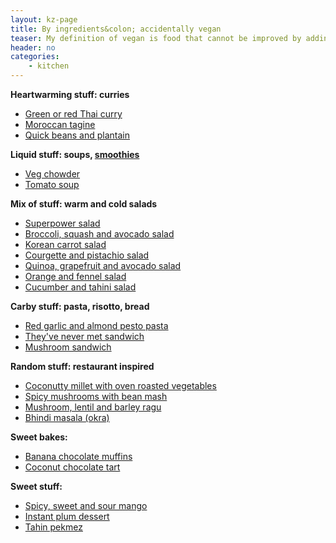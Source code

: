 ```yaml
---
layout: kz-page
title: By ingredients&colon; accidentally vegan
teaser: My definition of vegan is food that cannot be improved by adding non-vegan ingredients.
header: no
categories:
    - kitchen
---
```


**Heartwarming stuff: curries**
* [Green or red Thai curry](/kitchen/thai-curry/)
* [Moroccan tagine](/kitchen/moroccan-tagine/)
* [Quick beans and plantain](/kitchen/beans-and-plantain/)

**Liquid stuff: soups, [smoothies](/kitchen/liquid/#smoothies)**
* [Veg chowder](/kitchen/veg-chowder/)
* [Tomato soup](/kitchen/tomato-soup/)

**Mix of stuff: warm and cold salads**
* [Superpower salad](/kitchen/superpower-salad/)
* [Broccoli, squash and avocado salad](/kitchen/broccoli-squash-avo-salad/)
* [Korean carrot salad](/kitchen/korean-carrot-salad/)
* [Courgette and pistachio salad](/kitchen/courgette-pistachio-salad/)
* [Quinoa, grapefruit and avocado salad](/kitchen/quinoa-grapefruit-avo-salad/)
* [Orange and fennel salad](/kitchen/orange-fennel-salad/)
* [Cucumber and tahini salad](/kitchen/cucumber-tahini-salad/)

**Carby stuff: pasta, risotto, bread**
* [Red garlic and almond pesto pasta](/kitchen/red-garlic-almond-pesto-pasta/)
* [They've never met sandwich](/kitchen/never-met-sandwich/)
* [Mushroom sandwich](/kitchen/mushroom-sandwich/)

**Random stuff: restaurant inspired**
* [Coconutty millet with oven roasted vegetables](/kitchen/coconut-millet-veg/)
* [Spicy mushrooms with bean mash](/kitchen/mushrooms-bean-mash/)
* [Mushroom, lentil and barley ragu](/kitchen/mushroom-lentil-barley-ragu/)
* [Bhindi masala (okra)](/kitchen/bhindi-masala/)

**Sweet bakes:**
* [Banana chocolate muffins](/kitchen/banana-chocolate-muffins/)
* [Coconut chocolate tart](/kitchen/coconut-chocolate-tart/)

**Sweet stuff:**
* [Spicy, sweet and sour mango](/kitchen/spicy-mango/)
* [Instant plum dessert](/kitchen/instant-plum-dessert/)
* [Tahin pekmez](/kitchen/tahin-pekmez/)
